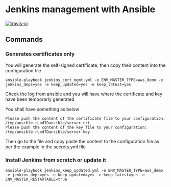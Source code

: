 # Jenkins management with Ansible

[![travis-ci](https://travis-ci.org/mathieucoavoux/ansible_jenkins_management.svg?branch=master)](https://travis-ci.org/mathieucoavoux/ansible_jenkins_management)

## Commands

### Generates certificates only

You will generate the self-signed certificate, then copy their content into the configuration file

```
ansible-playbook jenkins_cert_mgmt.yml -e ENV_MASTER_TYPE=aws_demo -e jenkins_deps=yes -e keep_updated=yes -e keep_latest=yes
```

Check the log from ansible and you will have where the certificate and key have been temporarly generated

You shall have something as below

```
Please push the content of the certificate file to your configuration: /tmp/ansible.rLod7Oansible/server.crt
Please push the content of the key file to your configuration: /tmp/ansible.rLod7Oansible/server.key
```

Then go to the file and copy paste the content to the configuration file as per the example in the secrets.yml file

### Install Jenkins from scratch or update it

```
ansible-playbook jenkins_keep_updated.yml -e ENV_MASTER_TYPE=aws_demo -e jenkins_deps=yes -e keep_updated=yes -e keep_latest=yes -e ENV_MASTER_RESTARTABLE=true
```